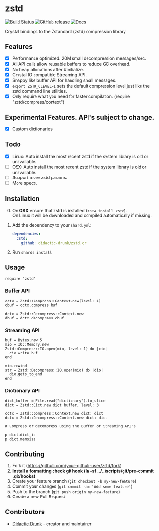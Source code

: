 # zstd
[![Build Status](https://travis-ci.org/didactic-drunk/zstd.cr.svg?branch=master)](https://travis-ci.org/didactic-drunk/zstd.cr)
[![GitHub release](https://img.shields.io/github/release/didactic-drunk/zstd.cr.svg)](https://github.com/didactic-drunk/zstd.cr/releases)
[![Docs](https://img.shields.io/badge/docs-available-brightgreen.svg)](https://didactic-drunk.github.io/zstd.cr/)

Crystal bindings to the Zstandard (zstd) compression library

## Features
- [x] Performance optimized.  20M small decompression messages/sec.
- [x] All API calls allow reusable buffers to reduce GC overhead.
- [x] No heap allocations after #initialize.
- [x] Crystal IO compatible Streaming API.
- [x] Snappy like buffer API for handling small messages.
- [x] `export ZSTD_CLEVEL=1` sets the default compression level just like the zstd command line utilities.
- [x] Only require what you need for faster compilation. (require "zstd/compress/context")

## Experimental Features.  API's subject to change.
- [x] Custom dictionaries.

## Todo
- [x] Linux: Auto install the most recent zstd if the system library is old or unavailable.
- [ ] OSX: Auto install the most recent zstd if the system library is old or unavailable.
- [ ] Support more zstd params.
- [ ] More specs.

## Installation

0. On **OSX** ensure that zstd is installed (`brew install zstd`).  
   On Linux it will be downloaded and compiled automatically if missing.

1. Add the dependency to your `shard.yml`:

   ```yaml
   dependencies:
     zstd:
       github: didactic-drunk/zstd.cr
   ```

2. Run `shards install`

## Usage

```crystal
require "zstd"
```

### Buffer API

```crystal
cctx = Zstd::Compress::Context.new(level: 1)
cbuf = cctx.compress buf

dctx = Zstd::Decompress::Context.new
dbuf = dctx.decompress cbuf
```

### Streaming API

```crystal
buf = Bytes.new 5
mio = IO::Memory.new
Zstd::Compress::IO.open(mio, level: 1) do |cio|
  cio.write buf
end

mio.rewind
str = Zstd::Decompress::IO.open(mio) do |dio|
  dio.gets_to_end
end
```

### Dictionary API
```
dict_buffer = File.read("dictionary").to_slice
dict = Zstd::Dict.new dict_buffer, level: 3

cctx = Zstd::Compress::Context.new dict: dict
dctx = Zstd::Decompress::Context.new dict: dict

# Compress or decompress using the Buffer or Streaming API's

p dict.dict_id
p dict.memsize
```

## Contributing

1. Fork it (<https://github.com/your-github-user/zstd/fork>)
2. **Install a formatting check git hook (ln -sf ../../scripts/git/pre-commit .git/hooks)**
3. Create your feature branch (`git checkout -b my-new-feature`)
4. Commit your changes (`git commit -am 'Add some feature'`)
5. Push to the branch (`git push origin my-new-feature`)
6. Create a new Pull Request

## Contributors

- [Didactic Drunk](https://github.com/didactic-drunk) - creator and maintainer

